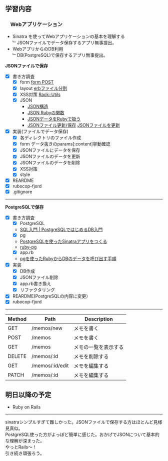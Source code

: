 ## 学習内容  

### 　**Webアプリケーション**   

- Sinatra を使ってWebアプリケーションの基本を理解する  
﹂JSONファイルでデータ保存するアプリ無事提出。  
- WebアプリからのDB利用  
﹂DB(PostgreSQL)で保存するアプリ無事提出。

**JSONファイルで保存**
 - [x]  書き方調査
    - [x] form   [form POST](https://qiita.com/ms2sato/items/901d8c5ca77c1133522c)
    - [x]  layout   [erbファイル分割](https://qiita.com/4geru/items/cf8d0891036386dfd745)
    - [x]  XSS対策   [Rack::Utils](https://qiita.com/hidarikikineko/items/1241f49a9199cfe19dde)
    - [x] JSON
      - [JSON構造](https://reffect.co.jp/html/what_is_json)     
      - [JSON Rubyの関数](https://uxmilk.jp/13387)      
      - [JSONデータをRubyで扱う](https://pikawaka.com/ruby/json)     
      - [JSONファイル更新/保存](https://qiita.com/knt45/items/0f781a6e381c18572532)      [JSONファイルを更新](https://masuyama13.hatenablog.com/entry/2020/06/16/193153)
- [x]  実装(ファイルでデータ保存)
    - [x] 各ディレクトリのファイル作成 
    - [x] form  データ抜きのparams[:content]挙動確認
    - [x] JSONファイルにデータを保存
    - [x] JSONファイルのデータを更新
    - [x]  JSONファイルのデータを削除
    - [x]  XSS対策
    - [x] style  
- [x] REARDME 
- [x]  rubocop-fjord
- [x] .gitignore
---
**PostgreSQLで保存**
 - [x]  書き方調査
    - [x]  PostgreSQL
      - [SQL入門 \| PostgreSQLではじめるDB入門](http://db-study.com/archives/category/sql%E5%85%A5%E9%96%80)
    - [x]  pg
      - [PostgreSQLを使ったSinatraアプリをつくる](https://rowingfan.hatenablog.jp/entry/2018/06/03/133000)   
      - [ruby-pg](https://github.com/ged/ruby-pg)  
    - [x]  app.rb
      - [pgを使ったRubyからDBのデータを呼び出す手順](https://ksmxxxxxx.hatenablog.com/entry/2020/12/29/234906)
- [x]  実装
    - [x] DB作成
    - [x] JSONファイル削除
    - [x] app.rb書き換え
    - [x] リファクタリング
- [x] REARDME(PostgreSQLの内容に変更）
- [x]  rubocop-fjord
---
| Method | Path                   | Description          | 
| ------ | ---------------------- | -------------------- | 
| GET    | /memos/new             | メモを書く           | 
| POST   | /memos                 | メモを書く         | 
| GET    | /memos                 | メモの一覧を表示する | 
| DELETE | /memos/:id | メモを削除する       | 
| GET    | /memos/:id/edit        | メモを編集する        | 
| PATCH  | /memos/:id   | メモを編集する      | 

## 明日以降の予定  
- Ruby on Rails           

---
sinatraシンプルすぎて難しかった。JSONファイルで保存する方はほとんど見様見真似。    
PostgreSQL使った方がよっぽど簡単に感じた。おかげでJSONについて基本的な理解が深まった。  
やっとRails〜！  
引き続き頑張ろう。
